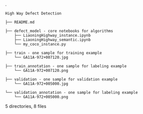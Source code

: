 .

    High Way Defect Detection

    ├── README.md

    ├── defect_model - core notebooks for algorithms
        ├── LiaoningHighway_instance.ipynb
        ├── LiaoningHighway_semantic.ipynb
        └── my_coco_instance.py

    ├── train - one sample for training example
        └── GA11A-972+007120.jpg
    
    ├── train_annotation - one sample for labeling example
        └── GA11A-972+007120.png

    ├── validation - one sample for validation example
        └── GA11A-972+005000.jpg

    └── validation_annotation - one sample for labeling example
        └── GA11A-972+005000.png

5 directories, 8 files

